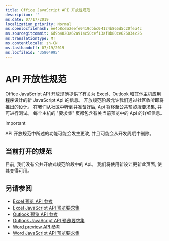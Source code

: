 ```yaml
---
title: Office JavaScript API 开放性规范
description: ''
ms.date: 07/17/2019
localization_priority: Normal
ms.openlocfilehash: ee4b8ce52eefe0419dbbc04124b865d5c20fea4c
ms.sourcegitcommit: 6d9b4820a62a914c50cef13af8b80ce626034c26
ms.translationtype: MT
ms.contentlocale: zh-CN
ms.lasthandoff: 07/19/2019
ms.locfileid: "35804995"
---
```

# <a name="api-open-specifications"></a>API 开放性规范

Office JavaScript API 开放规范提供了有关为 Excel、Outlook 和其他主机应用程序设计的新 JavaScript Api 的信息。 开放规范阶段允许我们通过社区收听即将推出的设计。 在我们从社区中听到并准备好后, Api 将移至公共预览版要求集, 并可进行测试。 每个主机的 "要求集" 页都包含有关当前预览中的 Api 的详细信息。

> [!IMPORTANT]
> API 开放规范中所述的功能可能会发生更改, 并且可能会从开发周期中删除。

## <a name="current-open-specifications"></a>当前打开的规范

目前, 我们没有公共开放式规范阶段中的 Api。 我们将使用新设计更新此页面, 使其变得可用。

## <a name="see-also"></a>另请参阅

- [Excel 预览 API 参考](/javascript/api/excel)
- [Excel JavaScript API 预览要求集](../requirement-sets/excel-preview-apis.md)
- [Outlook 预览 API 参考](/javascript/api/outlook)
- [Outlook JavaScript API 预览要求集](..//objectmodel/preview-requirement-set/outlook-requirement-set-preview.md)
- [Word preview API 参考](/javascript/api/word)
- [Word JavaScript API 预览要求集](../requirement-sets/word-preview-apis.md)
